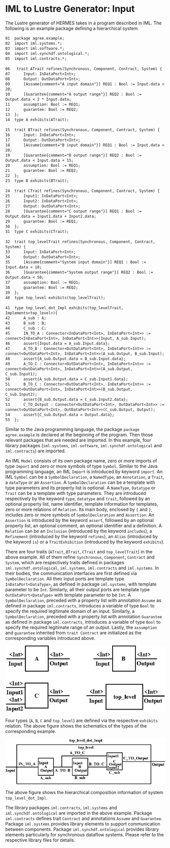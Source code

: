 # IML to Lustre Generator: Input
The Lustre generator of HERMES takes in a program described in IML. The following is an example package defining a hierarchical system. 

    01  package agree.example;
    02  import iml.systems.*;
    03  import iml.software.*;
    04  import iml.synchdf.ontological.*;
    05  import iml.contracts.*;
     
    06   trait ATrait refines(Synchronous, Component, Contract, System) {
    07      Input: InDataPort<Int>;
    08      Output: OutDataPort<Int>;
    09      [Assume{comment="A input domain"}] REQ1 : Bool := Input.data < 20;
    10      [Guarantee{comment="A output range"}] REQ2 : Bool := Output.data < 2 * Input.data;
    11      assumption: Bool := REQ1;
    12      guarantee: Bool := REQ2;	
    13  };
    14  type A exhibits(ATrait);
    
    15  trait BTrait refines(Synchronous, Component, Contract, System) {
	16      Input: InDataPort<Int>;
	17      Output: OutDataPort<Int>;
	18      [Assume{comment="B input domain"}] REQ1 : Bool := Input.data < 20;
    19      [Guarantee{comment="B output range"}] REQ2 : Bool := Output.data < Input.data + 15;
	20      assumption: Bool := REQ1;
	21      guarantee: Bool := REQ2;	
    22  };
    23  type B exhibits(BTrait);

    24  trait CTrait refines(Synchronous, Component, Contract, System) {
	25      Input1: InDataPort<Int>;
	26      Input2: InDataPort<Int>;
	27      Output: OutDataPort<Int>;
	28      [Guarantee{comment="C output range"}] REQ1 : Bool := Output.data = Input1.data + Input2.data;
	29      guarantee: Bool := REQ1;	
    30  };
    31  type C exhibits(CTrait);
    
    32  trait top_levelTrait refines(Synchronous, Component, Contract, System) {
    33      Input: InDataPort<Int>;
    34      Output: OutDataPort<Int>;
    35      [Assume{comment="System input domain"}] REQ1 : Bool := Input.data < 10;
    36      [Guarantee{comment="System output range"}] REQ2 : Bool := Output.data < 50;
    37      assumption: Bool := REQ1;
    38      guarantee: Bool := REQ2;		
    39  };
    40  type top_level exhibits(top_levelTrait);
    
    41  type top_level_dot_Impl exhibits(top_levelTrait, Implements<top_level>){
    42      A_sub : A;
    43      B_sub : B;
    44      C_sub : C;
    45      IN_TO_A : Connector<InDataPort<Int>, InDataPort<Int>> := connect<InDataPort<Int>, InDataPort<Int>>(Input, A_sub.Input);
    46      assert{Input.data = A_sub.Input.data};
    47      A_TO_B : Connector<OutDataPort<Int>, InDataPort<Int>> := connect<OutDataPort<Int>, InDataPort<Int>>(A_sub.Output, B_sub.Input);
    48      assert{A_sub.Output.data = B_sub.Input.data};
    49      A_TO_C : Connector<OutDataPort<Int>, InDataPort<Int>> := connect<OutDataPort<Int>, InDataPort<Int>>(A_sub.Output, C_sub.Input1);
    50      assert{A_sub.Output.data = C_sub.Input1.data};
    51      B_TO_C : Connector<OutDataPort<Int>, InDataPort<Int>> := connect<OutDataPort<Int>, InDataPort<Int>>(B_sub.Output, C_sub.Input2);
    52      assert{B_sub.Output.data = C_sub.Input2.data};
    53      C_TO_Output : Connector<OutDataPort<Int>, OutDataPort<Int>> := connect<OutDataPort<Int>, OutDataPort<Int>>(C_sub.Output, Output);
    54      assert{C_sub.Output.data = Output.data};
    55  };

Similar to the Java programming language, the package `package agree.example` is declared at the beginning of the program. 
Then those relevant packages that are needed are imported. In this example, four library packages (`iml.systems`, `iml.software`, `iml.synchdf.ontological` and `iml.contracts`) are imported. 

An IML `Model` consists of its own package name, zero or more imports of type `Import` and zero or more symbols of type `Symbol`. 
Similar to the Java programming language, an IML `Import` is introduced by keyword `import`. 
An IML `Symbol` can be a `SymbolDeclaration`, a `NamedType`, an `Annotation`, a `Trait`, a `dataType` or an `Assertion`. 
A `SymbolDeclaration` can be a template with type parameters and its property list is optional. 
A `NameType`, `Datatype` or `Trait` can be a template with type parameters. 
They are introduced respectively by the keyword `type`, `datatype` and `trait`, followed by an optional property list, name identifier, template information for templates, zero or more relations of `Relation`. 
Its main body, enclosed by `{` and `}`, includes zero or more symbols of `SymbolDeclaration` and `Assertion`. 
An `Assertion` is introduced by the keyword `assert`, followed by an optional property list, an optional comment, an optional identifier and a definition. 
A `Relation` can be an `Inclusion` (introduced by the keyword `includes`), a `Refinement` (introduced by the keyword `refines`), an `Alias` (introduced by the keyword `is`) or a `TraitExhibition` (introduced by the keyword `exhibits`).  

There are four traits (`ATrait`, `BTrait`, `CTrait` and `top_levelTrait`) in the above example. 
All of them refine `Synchronous`, `Component`, `Contract` and `System`, which are respectively traits defined in packages `iml.synchdf.ontological`, `iml.systems`, `iml.contracts` and `iml.systems`. 
In their bodies, the communication interfaces are first defined via `SymbolDeclaration`. 
All their input ports are template type `InDataPort<DataType>`, as defined in package `iml.systems`, with template parameter to be `Int`. 
Similarly, all their output ports are template type `OutDataPort<DataType>` with template parameter to be `Int`. 
A `SymbolDeclaration`, preceded with a property list with annotation `Assume` as defined in package `iml.contracts`, introduces a variable of type `Bool` to specify the required legitimate domain of an input. 
Similarly, a `SymbolDeclaration`, preceded with a property list with annotation `Guarantee` as defined in package `iml.contracts`, introduces a variable of type `Bool` to specify the required legitimate range of an output. 
Lastly, the `assumption` and `guarantee` inherited from `trait Contract` are initialized as the corresponding variables introduced above. 

![example sub-components](../fig/individual.png)

Four types (`A`, `B`, `C` and `top_level`) are defined via the respective `exhibits` relation. The above figure shows the schematics of the types of the corresponding example. 

![example top-level](../fig/composite.png)

The above figure shows the hierarchical composition information of system `top_level_dot_Impl`. 

The library packages `iml.contracts`, `iml.systems` and `iml.synchdf.ontological` are imported in the above example. 
Package `iml.contracts` defines trait `Contract` and annotations `Assume` and `Guarantee`. 
Package `iml.systems` provides library elements to support communication between components. 
Package `iml.synchdf.ontological` provides library elements particularly for synchronous dataflow systems. 
Please refer to the respective library files for details. 